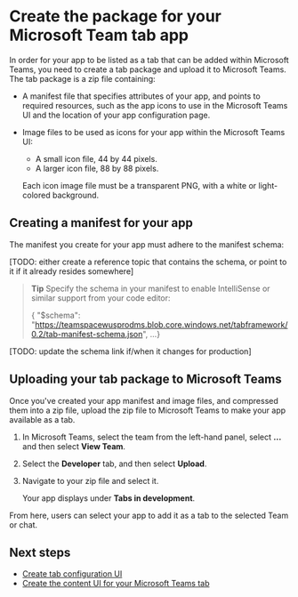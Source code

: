 ﻿# Create the package for your Microsoft Team tab app

In order for your app to be listed as a tab that can be added within Microsoft Teams, you need to create a tab package and upload it to Microsoft Teams. The tab package is a zip file containing:

- A manifest file that specifies attributes of your app, and points to required resources, such as the app icons to use in the Microsoft Teams UI and the location of your app configuration page.
- Image files to be used as icons for your app within the Microsoft Teams UI:
	- A small icon file, 44 by 44 pixels.
	- A larger icon file, 88 by 88 pixels.
		
	Each icon image file must be a transparent PNG, with a white or light-colored background.

## Creating a manifest for your app 

The manifest you create for your app must adhere to the manifest schema:

[TODO: either create a reference topic that contains the schema, or point to it if it already resides somewhere]

> **Tip** Specify the schema in your manifest to enable IntelliSense or similar support from your code editor:
> 
> {
    "$schema": "https://teamspacewusprodms.blob.core.windows.net/tabframework/0.2/tab-manifest-schema.json",
	...}

[TODO: update the schema link if/when it changes for production]

## Uploading your tab package to Microsoft Teams

Once you've created your app manifest and image files, and compressed them into a zip file, upload the zip file to Microsoft Teams to make your app available as a tab.

1. In Microsoft Teams, select the team from the left-hand panel, select **...** and then select **View Team**.
2. Select the **Developer** tab, and then select **Upload**.
3. Navigate to your zip file and select it.
	
	Your app displays under **Tabs in development**.

From here, users can select your app to add it as a tab to the selected Team or chat.

## Next steps

* [Create tab configuration UI](../createtabconfigui.md)
* [Create the content UI for your Microsoft Teams tab](../createtabcontent.md)

